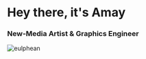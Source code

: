<h1 align="left">Hey there, it's Amay</h1>
<h3 align="left">New-Media Artist & Graphics Engineer</h3>

<p align="left"> <img src="https://komarev.com/ghpvc/?username=eulphean&label=Profile%20views&color=0e75b6&style=flat" alt="eulphean" /> </p>
